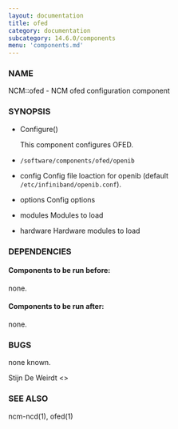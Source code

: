 ```yaml
---
layout: documentation
title: ofed
category: documentation
subcategory: 14.6.0/components
menu: 'components.md'
---
```

### NAME

NCM::ofed - NCM ofed configuration component

### SYNOPSIS

- Configure()

    This component configures OFED.

- `/software/components/ofed/openib`
- config 
Config file loaction for openib (default `/etc/infiniband/openib.conf`).
- options
Config options
- modules
Modules to load
- hardware
Hardware modules to load

### DEPENDENCIES

#### Components to be run before:

none.

#### Components to be run after:

none.

### BUGS

none known.

Stijn De Weirdt &lt;&gt;

### SEE ALSO

ncm-ncd(1), ofed(1)
